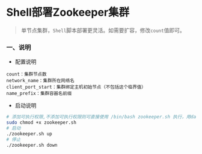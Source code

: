 # Shell部署Zookeeper集群
> 单节点集群，`Shell`脚本部署更灵活。如需要扩容，修改`count`值即可。

### 一、说明
- 配置说明
```properties
count：集群节点数
network_name：集群所在网络名
client_port_start：集群绑定主机初始节点（不包括这个临界值）
name_prefix：集群容器名前缀
```

- 启动说明
```bash
# 添加可执行权限,不添加可执行权限则可直接使用 /bin/bash zookeeper.sh 执行，用dash或者sh命令可能会报错
sudo chmod +x zookeeper.sh
# 启动
./zookeeper.sh up
# 停止 
./zookeeper.sh down
```